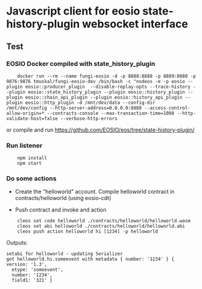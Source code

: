 # Javascript client for eosio state-history-plugin websocket interface

## Test 

### EOSIO Docker compiled with state_history_plugin
```
    docker run --rm --name fungi-eosio -d -p 8888:8888 -p 8889:8080 -p 9876:9876 tmuskal/fungi-eosio-dev /bin/bash -c "nodeos -e -p eosio --plugin eosio::producer_plugin  --disable-replay-opts --trace-history --plugin eosio::state_history_plugin --plugin eosio::history_plugin --plugin eosio::chain_api_plugin --plugin eosio::history_api_plugin --plugin eosio::http_plugin -d /mnt/dev/data --config-dir /mnt/dev/config --http-server-address=0.0.0.0:8888 --access-control-allow-origin=* --contracts-console --max-transaction-time=1000 --http-validate-host=false --verbose-http-errors
```

or compile and run https://github.com/EOSIO/eos/tree/state-history-plugin/

### Run listener

```
    npm install
    npm start
```

### Do some actions

* Create the "helloworld" account. Compile helloworld contract in contracts/helloworld (using eosio-cdt)

* Push contract and invoke and action
```
    cleos set code helloworld ./contracts/helloworld/helloworld.wasm
    cleos set abi helloworld ./contracts/helloworld/helloworld.abi
    cleos push action helloworld hi [1234] -p helloworld
```

Outputs:

```
setabi for helloworld - updating Serializer
got helloworld.hi.someevent with metadata { number: '1234' } { version: '1.3',
  etype: 'someevent',
  number: '1234',
  field1: '321' }
```